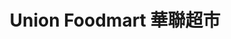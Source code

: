 ---
title: "Union Foodmart 華聯超市"
url: /beechville/union-foodmart-hua-lian-chao-shi/
shop: Supermarkt
---